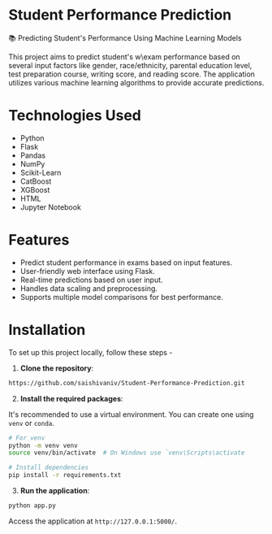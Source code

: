 # Student Performance Prediction
📚 Predicting Student's Performance Using Machine Learning Models

This project aims to predict student's w\exam performance based on several input factors like gender, race/ethnicity, parental education level, test preparation course, writing score, and reading score. The application utilizes various machine learning algorithms to provide accurate predictions.


# Technologies Used

- Python
- Flask
- Pandas
- NumPy
- Scikit-Learn
- CatBoost
- XGBoost
- HTML
- Jupyter Notebook


# Features
* Predict student performance in exams based on input features.
* User-friendly web interface using Flask.
* Real-time predictions based on user input.
* Handles data scaling and preprocessing.
* Supports multiple model comparisons for best performance.

  
# Installation

To set up this project locally, follow these steps -
1. **Clone the repository**:
```bash
https://github.com/saishivaniv/Student-Performance-Prediction.git
```

2.  **Install the required packages**:
   
It's recommended to use a virtual environment. You can create one using `venv` or `conda`.
    
```bash
# For venv
python -m venv venv
source venv/bin/activate  # On Windows use `venv\Scripts\activate
```

```bash
# Install dependencies
pip install -r requirements.txt
```

3. **Run the application**:
```bash
python app.py
```
Access the application at `http://127.0.0.1:5000/`.
